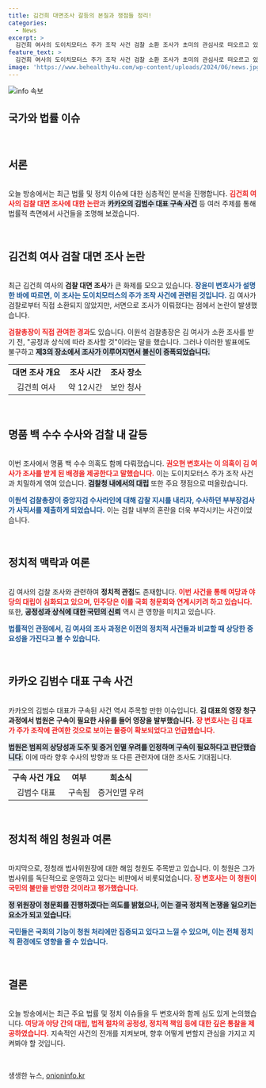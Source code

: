 ```yaml
---
title: 김건희 대면조사 갈등의 본질과 쟁점들 정리!
categories:
  - News
excerpt: >
  김건희 여사의 도이치모터스 주가 조작 사건 검찰 소환 조사가 초미의 관심사로 떠오르고 있다. 제3의 장소에서의 조사와 내부 갈등, 여권과 검찰의 긴장감이 이 사건에 얽혀 있으며, 과거 전례와 함께 법적 쟁점이 복잡하게 얽혀있어 이목을 집중시키고 있다.
feature_text: >
  김건희 여사의 도이치모터스 주가 조작 사건 검찰 소환 조사가 초미의 관심사로 떠오르고 있다. 제3의 장소에서의 조사와 내부 갈등, 여권과 검찰의 긴장감이 이 사건에 얽혀 있으며, 과거 전례와 함께 법적 쟁점이 복잡하게 얽혀있어 이목을 집중시키고 있다.
image: 'https://www.behealthy4u.com/wp-content/uploads/2024/06/news.jpg'
---
```


<p><img src="https://www.behealthy4u.com/wp-content/uploads/2024/06/news.jpg" alt="info 속보" /></p>

<h2 data-ke-size="size26">국가와 법률 이슈</h2>

<p data-ke-size="size16">&nbsp;</p>

<h2 data-ke-size="size26">서론</h2>

<p><br> 오늘 방송에서는 최근 법률 및 정치 이슈에 대한 심층적인 분석을 진행합니다. <b><span style="color: #ee2323;">김건희 여사의 검찰 대면 조사에 대한 논란</span></b>과 <b><span style="background-color: #21538527;">카카오의 김범수 대표 구속 사건</span></b> 등 여러 주제를 통해 법률적 측면에서 사건들을 조명해 보겠습니다.</p>

<p data-ke-size="size16">&nbsp;</p>

<h2 data-ke-size="size26">김건희 여사 검찰 대면 조사 논란</h2>

<p><br> 최근 김건희 여사의 <b>검찰 대면 조사</b>가 큰 화제를 모으고 있습니다. <b><span style="color: #1a5490;">장윤미 변호사가 설명한 바에 따르면, 이 조사는 도이치모터스의 주가 조작 사건에 관련된 것입니다.</span></b> 김 여사가 검찰로부터 직접 소환되지 않았지만, 서면으로 조사가 이뤄졌다는 점에서 논란이 발생했습니다.</p>

<p><b><span style="color: #ee2323;">검찰총장이 직접 관여한 경과</span></b>도 있습니다. 이원석 검찰총장은 김 여사가 소환 조사를 받기 전, "공정과 상식에 따라 조사할 것"이라는 말을 했습니다. 그러나 이러한 발표에도 불구하고 <b><span style="background-color: #21538527;">제3의 장소에서 조사가 이루어지면서 불신이 증폭되었습니다.</span></b></p>

<table style="width: 100%; border-collapse: collapse;">
<tr>
<td style="text-align: center; height: 17px;"><b>대면 조사 개요</b></td>
<td style="text-align: center; height: 17px;"><b>조사 시간</b></td>
<td style="text-align: center; height: 17px;"><b>조사 장소</b></td>
</tr>
<tr>
<td style="text-align: center; height: 17px;">김건희 여사</td>
<td style="text-align: center; height: 17px;">약 12시간</td>
<td style="text-align: center; height: 17px;">보안 청사</td>
</tr>
</table>

<p data-ke-size="size16">&nbsp;</p>

<h2 data-ke-size="size26">명품 백 수수 수사와 검찰 내 갈등</h2>

<p><br> 이번 조사에서 명품 백 수수 의혹도 함께 다뤄졌습니다. <b><span style="color: #ee2323;">권오현 변호사는 이 의혹이 김 여사가 조사를 받게 된 배경을 제공한다고 말했습니다.</span></b> 이는 도이치모터스 주가 조작 사건과 치밀하게 엮여 있습니다. <b><span style="background-color: #21538527;">검찰청 내에서의 대립</span></b> 또한 주요 쟁점으로 떠올랐습니다.</p>

<p><b><span style="color: #1a5490;">이원석 검찰총장이 중앙지검 수사라인에 대해 감찰 지시를 내리자, 수사하던 부부장검사가 사직서를 제출하게 되었습니다.</span></b> 이는 검찰 내부의 혼란을 더욱 부각시키는 사건이었습니다.</p>

<p data-ke-size="size16">&nbsp;</p>

<h2 data-ke-size="size26">정치적 맥락과 여론</h2>

<p><br> 김 여사의 검찰 조사와 관련하여 <b>정치적 관점</b>도 존재합니다. <b><span style="color: #ee2323;">이번 사건을 통해 여당과 야당의 대립이 심화되고 있으며, 민주당은 이를 국회 청문회와 연계시키려 하고 있습니다.</span></b> 또한, <b><span style="background-color: #21538527;">공정성과 상식에 대한 국민의 신뢰</span></b> 역시 큰 영향을 미치고 있습니다.</p>

<p><b><span style="color: #1a5490;">법률적인 관점에서, 김 여사의 조사 과정은 이전의 정치적 사건들과 비교할 때 상당한 중요성을 가진다고 볼 수 있습니다.</span></b></p>

<p data-ke-size="size16">&nbsp;</p>

<h2 data-ke-size="size26">카카오 김범수 대표 구속 사건</h2>

<p><br> 카카오의 김범수 대표가 구속된 사건 역시 주목할 만한 이슈입니다. <b>김 대표의 영장 청구 과정에서 법원은 구속이 필요한 사유를 들어 영장을 발부했습니다.</b> <b><span style="color: #ee2323;">장 변호사는 김 대표가 주가 조작에 관여한 것으로 보이는 물증이 확보되었다고 언급했습니다.</span></b></p>

<p><b><span style="background-color: #21538527;">법원은 범죄의 상당성과 도주 및 증거 인멸 우려를 인정하며 구속이 필요하다고 판단했습니다.</span></b> 이에 따라 향후 수사의 방향과 또 다른 관련자에 대한 조사도 기대됩니다.</p>

<table style="width: 100%; border-collapse: collapse;">
<tr>
<td style="text-align: center; height: 17px;"><b>구속 사건 개요</b></td>
<td style="text-align: center; height: 17px;"><b>여부</b></td>
<td style="text-align: center; height: 17px;"><b>희소식</b></td>
</tr>
<tr>
<td style="text-align: center; height: 17px;">김범수 대표</td>
<td style="text-align: center; height: 17px;">구속됨</td>
<td style="text-align: center; height: 17px;">증거인멸 우려</td>
</tr>
</table>

<p data-ke-size="size16">&nbsp;</p>

<h2 data-ke-size="size26">정치적 해임 청원과 여론</h2>

<p><br> 마지막으로, 정청래 법사위원장에 대한 해임 청원도 주목받고 있습니다. 이 청원은 그가 법사위를 독단적으로 운영하고 있다는 비판에서 비롯되었습니다. <b><span style="color: #ee2323;">장 변호사는 이 청원이 국민의 불만을 반영한 것이라고 평가했습니다.</span></b> </p>

<p><b><span style="background-color: #21538527;">정 위원장이 청문회를 진행하겠다는 의도를 밝혔으나, 이는 결국 정치적 논쟁을 일으키는 요소가 되고 있습니다.</span></b></p>

<p><b><span style="color: #1a5490;">국민들은 국회의 기능이 청원 처리에만 집중되고 있다고 느낄 수 있으며, 이는 전체 정치적 환경에도 영향을 줄 수 있습니다.</span></b></p>

<p data-ke-size="size16">&nbsp;</p>

<h2 data-ke-size="size26">결론</h2>

<p><br> 오늘 방송에서는 최근 주요 법률 및 정치 이슈들을 두 변호사와 함께 심도 있게 논의했습니다. <b><span style="color: #ee2323;">여당과 야당 간의 대립, 법적 절차의 공정성, 정치적 책임 등에 대한 깊은 통찰을 제공하였습니다.</span></b> 지속적인 사건의 전개를 지켜보며, 향후 어떻게 변할지 관심을 가지고 지켜봐야 할 것입니다.</p>

<p data-ke-size="size16">&nbsp;</p>
생생한 뉴스, <a href="https://onioninfo.kr" rel="dofollow">onioninfo.kr</a>


